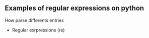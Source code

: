 Examples of regular expressions on python
-----------------------------------------
How parse differents entries

* Regular exrpressions (re)
